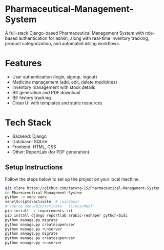 # Pharmaceutical-Management-System
A full-stack Django-based Pharmaceutical Management System with role-based authentication for admin, along with real-time inventory tracking, product categorization, and automated billing workflows.

# Features
- User authentication (login, signup, logout)
- Medicine management (add, edit, delete medicines)
- Inventory management with stock details
- Bill generation and PDF download
- Bill history tracking
- Clean UI with templates and static resources

# Tech Stack
- Backend: Django 
- Database: SQLite 
- Frontend: HTML, CSS 
- Other: ReportLab (for PDF generation)

## Setup Instructions

Follow the steps below to set up the project on your local machine.

```bash
git clone https://github.com/tarung-15/Pharmaceutical-Management-System.git
cd Pharmaceutical-Management-System
python -m venv venv
venv\Scripts\activate  # (windows)
# source venv/bin/activate   (Linux/Mac)
pip install -r requirements.txt
pip install django reportlab arabic-reshaper python-bidi
python manage.py migrate
python manage.py createsuperuser
python manage.py runserver
python manage.py migrate
python manage.py createsuperuser
python manage.py runserver
